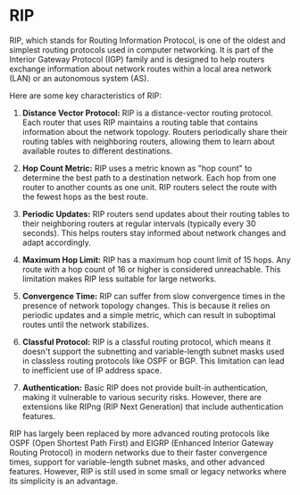 # RIP 
RIP, which stands for Routing Information Protocol, is one of the oldest and simplest routing protocols used in computer networking. It is part of the Interior Gateway Protocol (IGP) family and is designed to help routers exchange information about network routes within a local area network (LAN) or an autonomous system (AS).

Here are some key characteristics of RIP:

1. **Distance Vector Protocol:** RIP is a distance-vector routing protocol. Each router that uses RIP maintains a routing table that contains information about the network topology. Routers periodically share their routing tables with neighboring routers, allowing them to learn about available routes to different destinations.

2. **Hop Count Metric:** RIP uses a metric known as "hop count" to determine the best path to a destination network. Each hop from one router to another counts as one unit. RIP routers select the route with the fewest hops as the best route.

3. **Periodic Updates:** RIP routers send updates about their routing tables to their neighboring routers at regular intervals (typically every 30 seconds). This helps routers stay informed about network changes and adapt accordingly.

4. **Maximum Hop Limit:** RIP has a maximum hop count limit of 15 hops. Any route with a hop count of 16 or higher is considered unreachable. This limitation makes RIP less suitable for large networks.

5. **Convergence Time:** RIP can suffer from slow convergence times in the presence of network topology changes. This is because it relies on periodic updates and a simple metric, which can result in suboptimal routes until the network stabilizes.

6. **Classful Protocol:** RIP is a classful routing protocol, which means it doesn't support the subnetting and variable-length subnet masks used in classless routing protocols like OSPF or BGP. This limitation can lead to inefficient use of IP address space.

7. **Authentication:** Basic RIP does not provide built-in authentication, making it vulnerable to various security risks. However, there are extensions like RIPng (RIP Next Generation) that include authentication features.

RIP has largely been replaced by more advanced routing protocols like OSPF (Open Shortest Path First) and EIGRP (Enhanced Interior Gateway Routing Protocol) in modern networks due to their faster convergence times, support for variable-length subnet masks, and other advanced features. However, RIP is still used in some small or legacy networks where its simplicity is an advantage.